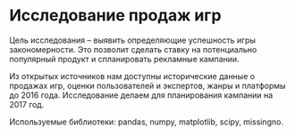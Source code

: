 # Исследование продаж игр

Цель исследования – выявить определяющие успешность игры закономерности. Это позволит сделать ставку на потенциально популярный продукт и спланировать рекламные кампании.

Из открытых источников нам доступны исторические данные о продажах игр, оценки пользователей и экспертов, жанры и платформы до 2016 года. Исследование делаем для планирования кампании на 2017 год.

Используемые библиотеки: pandas, numpy, matplotlib, scipy, missingno.
